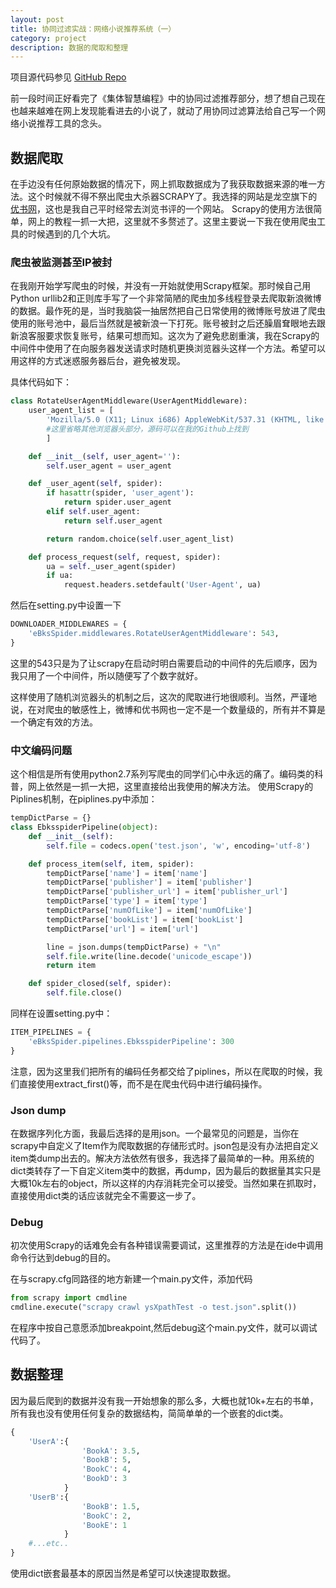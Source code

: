 ```yaml
---
layout: post
title: 协同过滤实战：网络小说推荐系统（一）
category: project
description: 数据的爬取和整理
---
```

项目源代码参见 [GitHub Repo](https://github.com/ZhiyuanLIPlus/EBooksRecommander)

前一段时间正好看完了《集体智慧编程》中的协同过滤推荐部分，想了想自己现在也越来越难在网上发现能看进去的小说了，就动了用协同过滤算法给自己写一个网络小说推荐工具的念头。

## 数据爬取
在手边没有任何原始数据的情况下，网上抓取数据成为了我获取数据来源的唯一方法。这个时候就不得不祭出爬虫大杀器SCRAPY了。我选择的网站是龙空旗下的[优书网](http://www.yousuu.com/booklist)，这也是我自己平时经常去浏览书评的一个网站。
Scrapy的使用方法很简单，网上的教程一抓一大把，这里就不多赘述了。这里主要说一下我在使用爬虫工具的时候遇到的几个大坑。

### 爬虫被监测甚至IP被封
在我刚开始学写爬虫的时候，并没有一开始就使用Scrapy框架。那时候自己用Python urllib2和正则库手写了一个非常简陋的爬虫加多线程登录去爬取新浪微博的数据。最作死的是，当时我脑袋一抽居然把自己日常使用的微博账号放进了爬虫使用的账号池中，最后当然就是被新浪一下打死。账号被封之后还臊眉耷眼地去跟新浪客服要求恢复账号，结果可想而知。这次为了避免悲剧重演，我在Scrapy的中间件中使用了在向服务器发送请求时随机更换浏览器头这样一个方法。希望可以用这样的方式迷惑服务器后台，避免被发现。

具体代码如下：
```python
class RotateUserAgentMiddleware(UserAgentMiddleware):
    user_agent_list = [
        'Mozilla/5.0 (X11; Linux i686) AppleWebKit/537.31 (KHTML, like Gecko) Chrome/26.0.1410.43 Safari/537.31',
        #这里省略其他浏览器头部分，源码可以在我的Github上找到
        ]

    def __init__(self, user_agent=''):
        self.user_agent = user_agent

    def _user_agent(self, spider):
        if hasattr(spider, 'user_agent'):
            return spider.user_agent
        elif self.user_agent:
            return self.user_agent

        return random.choice(self.user_agent_list)

    def process_request(self, request, spider):
        ua = self._user_agent(spider)
        if ua:
            request.headers.setdefault('User-Agent', ua)
```
然后在setting.py中设置一下
```python
DOWNLOADER_MIDDLEWARES = {
    'eBksSpider.middlewares.RotateUserAgentMiddleware': 543,
}
```
这里的543只是为了让scrapy在启动时明白需要启动的中间件的先后顺序，因为我只用了一个中间件，所以随便写了个数字就好。

这样使用了随机浏览器头的机制之后，这次的爬取进行地很顺利。当然，严谨地说，在对爬虫的敏感性上，微博和优书网也一定不是一个数量级的，所有并不算是一个确定有效的方法。

### 中文编码问题
这个相信是所有使用python2.7系列写爬虫的同学们心中永远的痛了。编码类的科普，网上依然是一抓一大把，这里直接给出我使用的解决方法。
使用Scrapy的Piplines机制，在piplines.py中添加：
```python
tempDictParse = {}
class EbksspiderPipeline(object):
    def __init__(self):
        self.file = codecs.open('test.json', 'w', encoding='utf-8')

    def process_item(self, item, spider):
        tempDictParse['name'] = item['name']
        tempDictParse['publisher'] = item['publisher']
        tempDictParse['publisher_url'] = item['publisher_url']
        tempDictParse['type'] = item['type']
        tempDictParse['numOfLike'] = item['numOfLike']
        tempDictParse['bookList'] = item['bookList']
        tempDictParse['url'] = item['url']

        line = json.dumps(tempDictParse) + "\n"
        self.file.write(line.decode('unicode_escape'))
        return item

    def spider_closed(self, spider):
        self.file.close()
```
同样在设置setting.py中：
```python
ITEM_PIPELINES = {
    'eBksSpider.pipelines.EbksspiderPipeline': 300
}
```
注意，因为这里我们把所有的编码任务都交给了piplines，所以在爬取的时候，我们直接使用extract_first()等，而不是在爬虫代码中进行编码操作。

### Json dump
在数据序列化方面，我最后选择的是用json。一个最常见的问题是，当你在scrapy中自定义了Item作为爬取数据的存储形式时。json包是没有办法把自定义item类dump出去的。解决方法依然有很多，我选择了最简单的一种。用系统的dict类转存了一下自定义item类中的数据，再dump，因为最后的数据量其实只是大概10k左右的object，所以这样的内存消耗完全可以接受。当然如果在抓取时，直接使用dict类的话应该就完全不需要这一步了。

### Debug
初次使用Scrapy的话难免会有各种错误需要调试，这里推荐的方法是在ide中调用命令行达到debug的目的。

在与scrapy.cfg同路径的地方新建一个main.py文件，添加代码
```python
from scrapy import cmdline
cmdline.execute("scrapy crawl ysXpathTest -o test.json".split())
```

在程序中按自己意愿添加breakpoint,然后debug这个main.py文件，就可以调试代码了。

## 数据整理
因为最后爬到的数据并没有我一开始想象的那么多，大概也就10k+左右的书单，所有我也没有使用任何复杂的数据结构，简简单单的一个嵌套的dict类。
```python
{
    'UserA':{
                'BookA': 3.5,
                'BookB': 5,
                'BookC': 4,
                'BookD': 3
            }
    'UserB':{
                'BookB': 1.5,
                'BookC': 2,
                'BookE': 1
            }
    #...etc..
}
```

使用dict嵌套最基本的原因当然是希望可以快速提取数据。

